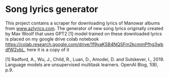 # Song lyrics generator
This project contains a scraper for downloading lyrics of Manowar albums from www.azlyrics.com. 
The generator of new song lyrics originally created by Max Woolf that uses GPT2 [1] model trained on these downloaded lyrics is placed on my google drive colab notebook https://colab.research.google.com/drive/1f9yaKSB4NQSFm2kcmmPfhg3wbdfW2vbL, here it is a copy of it

[1] Radford, A., Wu, J., Child, R., Luan, D., Amodei, D. and Sutskever, I., 2019. Language models are unsupervised multitask learners. OpenAI Blog, 1(8), p.9.
